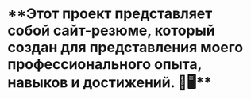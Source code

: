 <h1>**Этот проект представляет собой сайт-резюме, который создан для представления моего профессионального опыта, навыков и достижений. 🌟🖥️**</h1>
